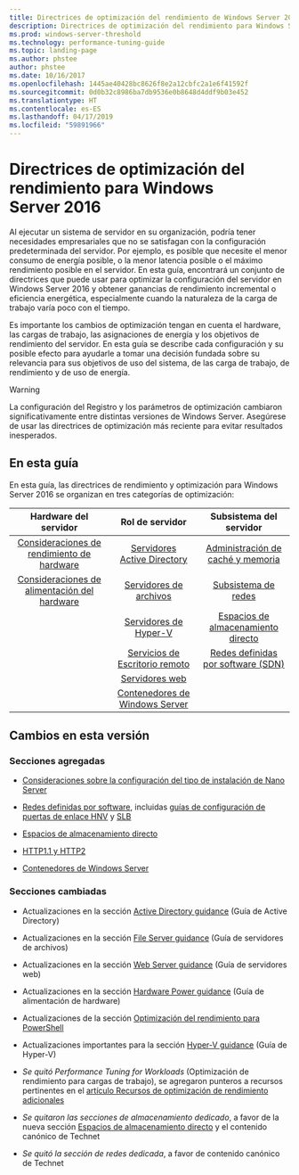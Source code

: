```yaml
---
title: Directrices de optimización del rendimiento de Windows Server 2016
description: Directrices de optimización del rendimiento para Windows Server 2016
ms.prod: windows-server-threshold
ms.technology: performance-tuning-guide
ms.topic: landing-page
ms.author: phstee
author: phstee
ms.date: 10/16/2017
ms.openlocfilehash: 1445ae40428bc8626f8e2a12cbfc2a1e6f41592f
ms.sourcegitcommit: 0d0b32c8986ba7db9536e0b8648d4ddf9b03e452
ms.translationtype: HT
ms.contentlocale: es-ES
ms.lasthandoff: 04/17/2019
ms.locfileid: "59891966"
---
```

# <a name="performance-tuning-guidelines-for-windows-server-2016"></a>Directrices de optimización del rendimiento para Windows Server 2016

Al ejecutar un sistema de servidor en su organización, podría tener necesidades empresariales que no se satisfagan con la configuración predeterminada del servidor. Por ejemplo, es posible que necesite el menor consumo de energía posible, o la menor latencia posible o el máximo rendimiento posible en el servidor. En esta guía, encontrará un conjunto de directrices que puede usar para optimizar la configuración del servidor en Windows Server 2016 y obtener ganancias de rendimiento incremental o eficiencia energética, especialmente cuando la naturaleza de la carga de trabajo varía poco con el tiempo.

Es importante los cambios de optimización tengan en cuenta el hardware, las cargas de trabajo, las asignaciones de energía y los objetivos de rendimiento del servidor. En esta guía se describe cada configuración y su posible efecto para ayudarle a tomar una decisión fundada sobre su relevancia para sus objetivos de uso del sistema, de las carga de trabajo, de rendimiento y de uso de energía.

> [!warning]
> La configuración del Registro y los parámetros de optimización cambiaron significativamente entre distintas versiones de Windows Server. Asegúrese de usar las directrices de optimización más reciente para evitar resultados inesperados.

## <a name="in-this-guide"></a>En esta guía
En esta guía, las directrices de rendimiento y optimización para Windows Server 2016 se organizan en tres categorías de optimización:

|Hardware del servidor | Rol de servidor | Subsistema del servidor |
|:---:|:---:|:---:|
|[Consideraciones de rendimiento de hardware](hardware/index.md) |[Servidores Active Directory](role/active-directory-server/index.md) |[Administración de caché y memoria](subsystem/cache-memory-management/index.md)|
|[Consideraciones de alimentación del hardware](hardware/power.md)|[Servidores de archivos](role/file-server/index.md)|[Subsistema de redes](../../networking/technologies/network-subsystem/net-sub-performance-top.md)|
||[Servidores de Hyper-V](role/hyper-v-server/index.md)|[Espacios de almacenamiento directo](subsystem/storage-spaces-direct/index.md)|
||[Servicios de Escritorio remoto](role/remote-desktop/session-hosts.md)|[Redes definidas por software (SDN)](subsystem/software-defined-networking/index.md)|
||[Servidores web](role/web-server/index.md)||
||[Contenedores de Windows Server](role/windows-server-container/index.md)||


## <a name="changes-in-this-version"></a>Cambios en esta versión

### <a name="sections-added"></a>Secciones agregadas
- [Consideraciones sobre la configuración del tipo de instalación de Nano Server](../../get-started/getting-started-with-nano-server.md)


- [Redes definidas por software](subsystem/software-defined-networking/index.md), incluidas [guías de configuración de puertas de enlace HNV](subsystem/software-defined-networking/hnv-gateway-performance.md) y [SLB](subsystem/software-defined-networking/slb-gateway-performance.md)

- [Espacios de almacenamiento directo](subsystem/storage-spaces-direct/index.md)

- [HTTP1.1 y HTTP2](role/web-server/http-performance.md)

- [Contenedores de Windows Server](role/windows-server-container/index.md)

### <a name="sections-changed"></a>Secciones cambiadas

- Actualizaciones en la sección [Active Directory guidance](role/active-directory-server/index.md) (Guía de Active Directory)

- Actualizaciones en la sección [File Server guidance](role/file-server/index.md) (Guía de servidores de archivos)

- Actualizaciones en la sección [Web Server guidance](role/web-server/index.md) (Guía de servidores web)

- Actualizaciones en la sección [Hardware Power guidance](hardware/power.md) (Guía de alimentación de hardware)

- Actualizaciones de la sección [Optimización del rendimiento para PowerShell](powershell/index.md)

- Actualizaciones importantes para la sección [Hyper-V guidance](role/hyper-v-server/index.md) (Guía de Hyper-V)

- *Se quitó Performance Tuning for Workloads* (Optimización de rendimiento para cargas de trabajo), se agregaron punteros a recursos pertinentes en el [artículo Recursos de optimización de rendimiento adicionales](additional-resources.md)

- *Se quitaron las secciones de almacenamiento dedicado*, a favor de la nueva sección [Espacios de almacenamiento directo](subsystem/storage-spaces-direct/index.md) y el contenido canónico de Technet

- *Se quitó la sección de redes dedicada*, a favor de contenido canónico de Technet  
